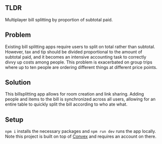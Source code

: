 ## TLDR

Multiplayer bill splitting by proportion of subtotal paid.

## Problem

Existing bill splitting apps require users to split on total rather than subtotal. However, tax and tip should be divided proportional to the amount of subtotal paid, and it becomes an intensive accounting task to correctly divvy up costs among people. This problem is exacerbated on group trips where up to ten people are ordering different things at different price points.

## Solution

This billsplitting app allows for room creation and link sharing. Adding people and items to the bill is synchronized across all users, allowing for an entire table to quickly split the bill according to who ate what.

## Setup

`npm i` installs the necessary packages and `npm run dev` runs the app locally. Note this project is built on top of [Convex](https://www.convex.dev/) and requires an account on there.